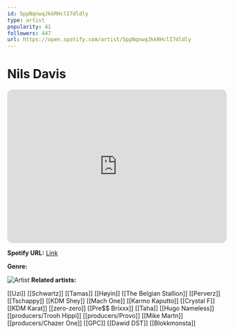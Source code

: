 ```yaml
---
id: 5ppNqnwqJkkRHclI7dldly
type: artist
popularity: 41
followers: 447
url: https://open.spotify.com/artist/5ppNqnwqJkkRHclI7dldly
---
```

# Nils Davis

<iframe style="border-radius:12px" src="https://open.spotify.com/embed/artist/5ppNqnwqJkkRHclI7dldly" width="100%" height="352" frameBorder="0" allowfullscreen="" allow="autoplay; clipboard-write; encrypted-media; fullscreen; picture-in-picture" loading="lazy"></iframe>

**Spotify URL:** [Link](https://open.spotify.com/artist/5ppNqnwqJkkRHclI7dldly)

**Genre:** 

![Artist](https://i.scdn.co/image/ab67616d0000b27355db3c58e062183b120f46ad)
**Related artists:**

[[Uzi]]
[[Schwartz]]
[[Tamas]]
[[Høyin]]
[[The Belgian Stallion]]
[[Perverz]]
[[Tschappy]]
[[KDM Shey]]
[[Mach One]]
[[Karmo Kaputto]]
[[Crystal F]]
[[KDM Karat]]
[[zero-zero]]
[[Pre$$ Brixxx]]
[[Taha]]
[[Hugo Nameless]]
[[producers/Trooh Hippi]]
[[producers/Provo]]
[[Mike Martn]]
[[producers/Chazer One]]
[[GPC]]
[[Dawid DST]]
[[Blokkmonsta]]
